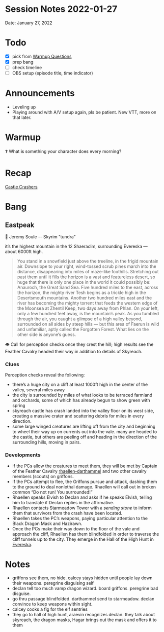 # Session Notes 2022-01-27

Date: January 27, 2022

# Todo

- [x]  pick from [Warmup Questions](../%F0%9F%A7%B0%20Toolbox/%E2%9D%93%20Warmup%20Questions.md)
- [x]  prep bang
- [ ]  check timeline
- [ ]  OBS setup (episode title, time indicator)

# Announcements

- Leveling up
- Playing around with A/V setup again, pls be patient. New VTT, more on that later.

# Warmup

<aside>
❓ What is something your character does every morning?

</aside>

# Recap

[Castle Crashers](../../logbook/Castle%20Crashers.md) 

# Bang

## Eastpeak

<aside>
🎵 Jeremy Soule -- Skyrim "tundra"

</aside>

it’s the highest mountain in the 12 Shaeradim, surrounding Evereska — about 6000ft high.

> You stand in a snowfield just above the treeline, in the frigid mountain air. Downslope to your right, wind-tossed scrub pines march into the distance, disappearing into miles of maze-like foothills. Stretching out past them until it fills the horizon is a vast and featureless desert, so huge that there is only one place in the world it could possibly be: Anauroch, the Great Sand Sea. Five hundred miles to the east, across the horizon, the mighty river Tesh begins as a trickle high in the Desertsmouth mountains. Another two hundred miles east and the river has becoming the mighty torrent that feeds the western edge of the Moonsea at Zhentil Keep, two days away from Phlan. On your left, only a few hundred feet away, is the mountain’s peak. As you tumbled through the air, you caught a glimpse of a high valley beyond, surrounded on all sides by steep hills — but this area of Faerun is wild and unfamiliar, aptly called the Forgotten Forest. What lies on the other side is anyone’s guess.
> 

<aside>
👁️ Call for perception checks once they crest the hill; high results see the Feather Cavalry headed their way in addition to details of Skyreach.

</aside>

### Clues

Perception checks reveal the following:

- there’s a huge city on a cliff at least 1000ft high in the center of the valley, several miles away
- the city is surrounded by miles of what looks to be terraced farmland and orchards, some of which has already begun to show green with spring
- skyreach castle has crash landed into the valley floor on its west side, creating a massive crater and scattering debris for miles in every direction.
- some large winged creatures are lifting off from the city and beginning to wheel their way up on currents out into the vale. many are headed to the castle, but others are peeling off and heading in the direction of the surrounding hills, moving in pairs.

### Developments

- If the PCs allow the creatures to meet them, they will be met by Captain of the Feather Cavalry [rhaellen-darthammel](../../npcs/rhaellen-darthammel.md) and two other cavalry members (scouts) on griffons.
- If the PCs attempt to flee, the Griffons pursue and attack, dashing them to the ground to deal nonlethal damage. Rhaellen will call out in broken common “Do not run! You surrounded!”
- Rhaellen speaks Elvish to Declan and asks if he speaks Elvish, telling him to translate if Declan replies in the affirmative.
- Rhaellen contacts Starmeadow Tower with a *sending stone* to inform them that survivors from the crash have been located.
- Rhaellen takes the PC’s weapons, paying particular attention to the Black Dragon Mask and Hazirawn.
- Once the PCs make their way down to the floor of the vale and approach the cliff, Rhaellen has them blindfolded in order to traverse the cliff tunnels up to the city. They emerge in the Hall of the High Hunt in [Evereska](../Adventures/%F0%9F%8C%84%20Evereska/%21index.md).

# Notes
- griffons see them, no hide. calcey stays hidden until people lay down their weapons. peregrine disguising self
- declan tell too much vamp dragon wizard. board griffons. peregrine bad disguise.
- go thru passage blindfolded. darthammel send to starmeadow. declan convince to keep weapons within sight.
- calcey cooks a fig for the elf sentries
- they go to hall of high hunt, araevin recognizes declan. they talk about skyreach, the dragon masks, Hagar brings out the mask and offers it to them
